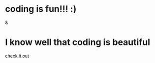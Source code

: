 
# coding is fun!!! :)
 &
# I know well that coding is beautiful

[check it out][def]

[def]: https://mark-eugene-barasu.github.io/trying_something/